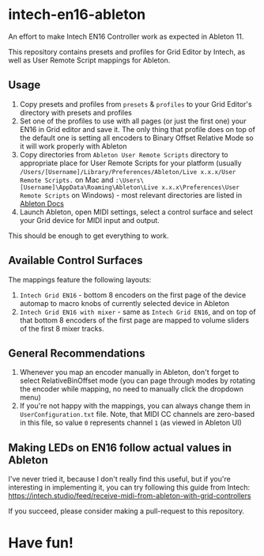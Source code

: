# intech-en16-ableton

An effort to make Intech EN16 Controller work as expected in Ableton 11.


This repository contains presets and profiles for Grid Editor by Intech, as well as User Remote Script mappings for Ableton.



## Usage

1. Copy presets and profiles from `presets` & `profiles` to your Grid Editor's directory with presets and profiles
2. Set one of the profiles to use with all pages (or just the first one) your EN16 in Grid editor and save it. The only thing that profile does on top of the default one is setting all encoders to Binary Offset Relative Mode so it will work properly with Ableton
3. Copy directories from `Ableton User Remote Scripts` directory to appropriate place for User Remote Scripts for your platform (usually `/Users/[Username]/Library/Preferences/Ableton/Live x.x.x/User Remote Scripts.` on Mac and `:\Users\[Username]\AppData\Roaming\Ableton\Live x.x.x\Preferences\User Remote Scripts` on Windows) - most relevant directories are listed in [Ableton Docs](https://help.ableton.com/hc/en-us/articles/206240184-Creating-your-own-Control-Surface-script)
4. Launch Ableton, open MIDI settings, select a control surface and select your Grid device for MIDI input and output.

This should be enough to get everything to work.


## Available Control Surfaces

The mappings feature the following layouts:

1. `Intech Grid EN16` - bottom 8 encoders on the first page of the device automap to macro knobs of currently selected device in Ableton
2. `Intech Grid EN16 with mixer` - same as `Intech Grid EN16`, and on top of that bottom 8 encoders of the first page are mapped to volume sliders of the first 8 mixer tracks.


## General Recommendations

1. Whenever you map an encoder manually in Ableton, don't forget to select RelativeBinOffset mode (you can page through modes by rotating the encoder while mapping, no need to manually click the dropdown menu)
2. If you're not happy with the mappings, you can always change them in `UserConfiguration.txt` file. Note, that MIDI CC channels are zero-based in this file, so value `0` represents channel `1` (as viewed in Ableton UI)


## Making LEDs on EN16 follow actual values in Ableton

I've never tried it, because I don't really find this useful, but if you're interesting in implementing it, you can try following this guide from Intech: https://intech.studio/feed/receive-midi-from-ableton-with-grid-controllers

If you succeed, please consider making a pull-request to this repository.

# Have fun!
